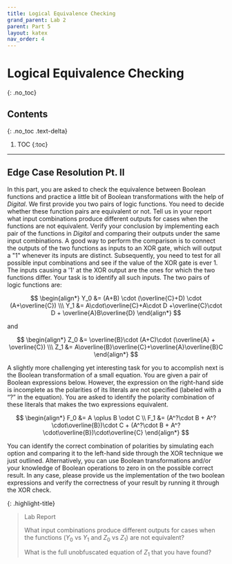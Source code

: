 ```yaml
---
title: Logical Equivalence Checking
grand_parent: Lab 2
parent: Part 5
layout: katex
nav_order: 4
---
```


# Logical Equivalence Checking
{: .no_toc}

## Contents
{: .no_toc .text-delta}

1. TOC
{:toc}

---

## Edge Case Resolution Pt. II

In this part, you are asked to check the equivalence between Boolean functions and practice a little bit of Boolean transformations with the help of *Digital*.
We first provide you two pairs of logic functions.
You need to decide whether these function pairs are equivalent or not.
Tell us in your report what input combinations produce different outputs for cases when the functions are not equivalent.
Verify your conclusion by implementing each pair of the functions in *Digital* and comparing their outputs under the same input
combinations.
A good way to perform the comparison is to connect the outputs of the two functions as inputs to an XOR gate, which will output a "1" whenever its inputs are distinct.
Subsequently, you need to test for all possible input combinations and see if the value of the XOR gate is ever 1.
The inputs causing a '1' at the XOR output are the ones for which the two functions differ.
Your task is to identify all such inputs.
The two pairs of logic functions are:

$$
\begin{align*}
Y_0 &= (A+B) \cdot (\overline{C}+D) \cdot (A+\overline{C}) \\\
Y_1 &= A\cdot\overline{C}+A\cdot D +\overline{C}\cdot D + \overline{A}B\overline{D}
\end{align*}
$$

and

$$
\begin{align*}
Z_0 &= \overline{B}\cdot (A+C)\cdot (\overline{A} + \overline{C}) \\\
Z_1 &= A\overline{B}\overline{C}+\overline{A}\overline{B}C
\end{align*}
$$

A slightly more challenging yet interesting task for you to accomplish next is the Boolean transformation of a small equation.
You are given a pair of Boolean expressions below.
However, the expression on the right-hand side is incomplete as the polarities of its literals are not specified (labeled with a “?” in the equation).
You are asked to identify the polarity combination of these literals that makes the two expressions equivalent.

$$
\begin{align*}
F_0 &= A \oplus B \odot C \\
F_1 &= (A^?\cdot B + A^?\cdot\overline{B})\cdot C + (A^?\cdot B + A^?\cdot\overline{B})\cdot\overline{C}
\end{align*}
$$

You can identify the correct combination of polarities by simulating each option and comparing it to the left-hand side through the XOR technique we just outlined.
Alternatively, you can use Boolean transformations and/or your knowledge of Boolean operations to zero in on the possible correct result.
In any case, please provide us the implementation of the two boolean expressions and verify the correctness of your result by running it through the XOR check.

{: .highlight-title}
> Lab Report
> 
> What input combinations produce different outputs for cases when the functions ($Y_0$ vs $Y_1$ and $Z_0$ vs $Z_1$) are not equivalent?
> 
> What is the full unobfuscated equation of $Z_1$ that you have found?
